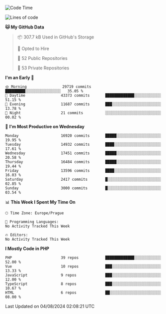 <!--START_SECTION:waka-->
![Code Time](http://img.shields.io/badge/Code%20Time-1%2C583%20hrs%2058%20mins-blue)

![Lines of code](https://img.shields.io/badge/From%20Hello%20World%20I%27ve%20Written-26.8%20million%20lines%20of%20code-blue)

**🐱 My GitHub Data** 

> 📦 307.7 kB Used in GitHub's Storage 
 > 
> 💼 Opted to Hire
 > 
> 📜 52 Public Repositories 
 > 
> 🔑 53 Private Repositories 
 > 
**I'm an Early 🐤** 

```text
🌞 Morning                29719 commits       █████████░░░░░░░░░░░░░░░░   35.05 % 
🌆 Daytime                43373 commits       █████████████░░░░░░░░░░░░   51.15 % 
🌃 Evening                11687 commits       ███░░░░░░░░░░░░░░░░░░░░░░   13.78 % 
🌙 Night                  21 commits          ░░░░░░░░░░░░░░░░░░░░░░░░░   00.02 % 
```
📅 **I'm Most Productive on Wednesday** 

```text
Monday                   16920 commits       █████░░░░░░░░░░░░░░░░░░░░   19.95 % 
Tuesday                  14932 commits       ████░░░░░░░░░░░░░░░░░░░░░   17.61 % 
Wednesday                17451 commits       █████░░░░░░░░░░░░░░░░░░░░   20.58 % 
Thursday                 16484 commits       █████░░░░░░░░░░░░░░░░░░░░   19.44 % 
Friday                   13596 commits       ████░░░░░░░░░░░░░░░░░░░░░   16.03 % 
Saturday                 2417 commits        █░░░░░░░░░░░░░░░░░░░░░░░░   02.85 % 
Sunday                   3000 commits        █░░░░░░░░░░░░░░░░░░░░░░░░   03.54 % 
```


📊 **This Week I Spent My Time On** 

```text
🕑︎ Time Zone: Europe/Prague

💬 Programming Languages: 
No Activity Tracked This Week

🔥 Editors: 
No Activity Tracked This Week
```

**I Mostly Code in PHP** 

```text
PHP                      39 repos            █████████████░░░░░░░░░░░░   52.00 % 
Vue                      10 repos            ███░░░░░░░░░░░░░░░░░░░░░░   13.33 % 
JavaScript               9 repos             ███░░░░░░░░░░░░░░░░░░░░░░   12.00 % 
TypeScript               8 repos             ███░░░░░░░░░░░░░░░░░░░░░░   10.67 % 
HTML                     6 repos             ██░░░░░░░░░░░░░░░░░░░░░░░   08.00 % 
```




 Last Updated on 04/08/2024 02:08:21 UTC
<!--END_SECTION:waka-->
<!--
**AlexKratky/AlexKratky** is a ✨ _special_ ✨ repository because its `README.md` (this file) appears on your GitHub profile.

Here are some ideas to get you started:

- 🔭 I’m currently working on ...
- 🌱 I’m currently learning ...
- 👯 I’m looking to collaborate on ...
- 🤔 I’m looking for help with ...
- 💬 Ask me about ...
- 📫 How to reach me: ...
- 😄 Pronouns: ...
- ⚡ Fun fact: ...
-->
